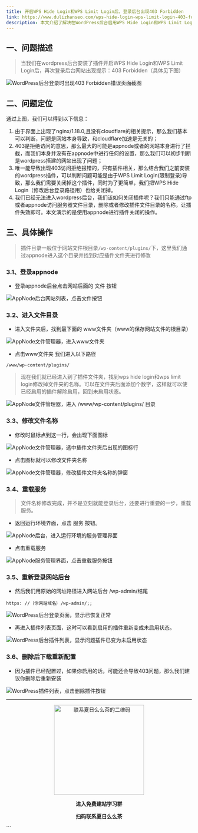 ```yaml
---
title: 开启WPS Hide Login和WPS Limit Login后，登录后台出现403 Forbidden
link: https://www.dulizhanseo.com/wps-hide-login-wps-limit-login-403-fordden
description: 本文介绍了解决在WordPress后台启用WPS Hide Login和WPS Limit Login插件后，登录时出现403 Forbidden错误的方法。通过问题定位和AppNode后台操作，指导用户修改插件文件夹名称以禁用插件，并重载服务，最终恢复后台登录。
---
```


## 一、问题描述 

> 当我们在wordpress后台安装了插件开启WPS Hide Login和WPS Limit Login后，再次登录后台网站出现提示：403 Forbidden（具体见下图）

![WordPress后台登录时出现403 Forbidden错误页面截图](https://cos.files.maozhishi.com/public/attachments/lfx/1665411976217.png)

## 二、问题定位 

通过上图，我们可以得到以下信息：

1.  由于界面上出现了nginx/1.18.0,且没有cloudflare的相关提示，那么我们基本可以判断，问题是网站本身导致，和cloudflare加速是无关的；
2.  403是拒绝访问的意思，那么最大的可能是appnode或者的网站本身进行了拦截，而我们本身并没有在appnode中进行任何的设置，那么我们可以初步判断是wordpress搭建的网站出现了问题；
3.  唯一能导致出现403访问拒绝报错的，只有插件相关，那么结合我们之前安装的wordpress插件，可以判断问题可能是由于WPS Limit Login(限制登录)导致，那么我们需要关闭掉这个插件，同时为了更简单，我们把WPS Hide Login（修改后台登录路径用）也给关闭掉。
4.  我们已经无法进入wordpress后台，我们该如何关闭插件呢？我们只能通过ftp或者appnode访问服务器文件目录，删除或者修改插件文件目录的名称，让插件失效即可。本文演示的是使用appnode进行插件关闭的操作。

## 三、具体操作 

> 插件目录一般位于网站文件根目录`/wp-content/plugins/`下，这里我们通过appnode进入这个目录并找到对应插件文件夹进行修改

### 3.1、登录appnode 

- 登录appnode后台点击网站后面的 文件 按钮

![AppNode后台网站列表，点击文件按钮](https://cos.files.maozhishi.com/public/attachments/lfx/1665411976277.png)

### 3.2、进入文件目录 

- 进入文件夹后，找到最下面的 www文件夹（www的保存网站文件的根目录）

![AppNode文件管理器，进入www文件夹](https://cos.files.maozhishi.com/public/attachments/lfx/1665411976274.png)

- 点击www文件夹 我们进入以下路径

```less
/www/wp-content/plugins/
```

> 现在我们就已经进入到了插件文件夹，找到wps hide login和wps limit login修改掉文件夹的名称。可以在文件夹后面添加个数字，这样就可以使已经启用的插件解除启用，回到未启用状态。

![AppNode文件管理器，进入 /www/wp-content/plugins/ 目录](https://cos.files.maozhishi.com/public/attachments/lfx/1665411976275.png)

### 3.3、修改文件名称 

- 修改时鼠标点到这一行，会出现下面图标

![AppNode文件管理器，选中插件文件夹后出现的图标行](https://cos.files.maozhishi.com/public/attachments/lfx/1665411976025.png)

- 点击图标就可以修改文件夹名称

![AppNode文件管理器，修改插件文件夹名称的弹窗](https://cos.files.maozhishi.com/public/attachments/lfx/1665411976207.png)

### 3.4、重载服务 

> 文件名称修改完成，并不是立刻就能登录后台，还要进行重要的一步，重载服务。

- 返回运行环境界面，点击 服务 按钮。

![AppNode后台，进入运行环境的服务管理界面](https://cos.files.maozhishi.com/public/attachments/lfx/1665411976215.png)

- 点击重载服务

![AppNode服务管理界面，点击重载服务按钮](https://cos.files.maozhishi.com/public/attachments/lfx/1665411976216.png)

### 3.5、重新登录网站后台 

- 然后我们用原始的网址路径进入网站后台 /wp-admin/结尾

```less
https: //｛你网站域名｝/wp-admin/;;
```

![WordPress后台登录页面，显示已恢复正常](https://cos.files.maozhishi.com/public/attachments/lfx/1665411976276.png)

- 再进入插件列表页面，这时可以看到启用的插件重新变成未启用状态。

![WordPress后台插件列表，显示问题插件已变为未启用状态](https://cos.files.maozhishi.com/public/attachments/lfx/1665411976278.png)

### 3.6、删除后下载重新配置 

- 因为插件已经配置过，如果你启用的话，可能还会导致403问题，那么我们建议你删除后重新安装

![WordPress插件列表，点击删除插件按钮](https://cos.files.maozhishi.com/public/attachments/lfx/1665411976272.png)

---

<p style="text-align: center;"><img src="https://cos.files.maozhishi.com/public/attachments/lfx/1665411976273.png" width="244" alt="联系夏日么么茶的二维码" /></p>
<p style="text-align: center;"><strong>进入免费建站学习群</strong></p>
<p style="text-align: center;"><strong>扫码联系夏日么么茶</strong></p>
```

